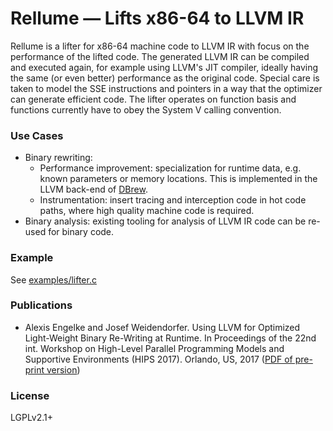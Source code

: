 # Rellume — Lifts x86-64 to LLVM IR

Rellume is a lifter for x86-64 machine code to LLVM IR with focus on the performance of the lifted code. The generated LLVM IR can be compiled and executed again, for example using LLVM's JIT compiler, ideally having the same (or even better) performance as the original code. Special care is taken to model the SSE instructions and pointers in a way that the optimizer can generate efficient code. The lifter operates on function basis and functions currently have to obey the System V calling convention.

### Use Cases
- Binary rewriting:
    - Performance improvement: specialization for runtime data, e.g. known parameters or memory locations. This is implemented in the LLVM back-end of [DBrew](https://github.com/caps-tum/dbrew/).
    - Instrumentation: insert tracing and interception code in hot code paths, where high quality machine code is required.
- Binary analysis: existing tooling for analysis of LLVM IR code can be re-used for binary code.

### Example
See [examples/lifter.c](https://github.com/aengelke/rellume/blob/master/examples/lifter.c)

### Publications

- Alexis Engelke and Josef Weidendorfer. Using LLVM for Optimized Light-Weight Binary Re-Writing at Runtime. In Proceedings of the 22nd int. Workshop on High-Level Parallel Programming Models and Supportive Environments (HIPS 2017). Orlando, US, 2017 ([PDF of pre-print version](http://wwwi10.lrr.in.tum.de/~weidendo/pubs/hips17.pdf))

### License

LGPLv2.1+
